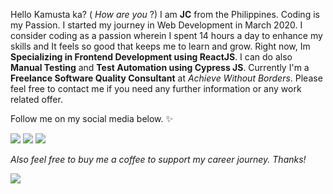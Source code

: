 Hello Kamusta ka? ( *How are you* ?) I am **JC** from the Philippines. Coding is my Passion. I started my journey in Web Development in March 2020. I consider coding as a passion wherein I spent 14 hours a day to enhance my skills and It feels so good that keeps me to learn and grow. Right now, Im **Specializing in Frontend Development using ReactJS**. I can do also **Manual Testing** and **Test Automation using Cypress JS**.  Currently I'm a **Freelance Software Quality Consultant** at *Achieve Without Borders*. Please feel free to contact me if you need any further information or any work related offer. 

Follow me on my social media below. ✨

[<img src="https://img.shields.io/badge/Facebook-1877F2?style=for-the-badge&logo=facebook&logoColor=white" />](https://www.facebook.com/jcavenue30)
[<img src="https://img.shields.io/badge/LinkedIn-0077B5?style=for-the-badge&logo=linkedin&logoColor=white" />](https://www.linkedin.com/in/jcavenue)
[<img src="https://img.shields.io/badge/Medium-12100E?style=for-the-badge&logo=medium&logoColor=white" />](https://medium.com/@nhojbernal38)

*Also feel free to buy me a coffee to support my career journey. Thanks!*

[<img src="https://img.shields.io/badge/Buy%20Me%20a%20Coffee-ffdd00?style=for-the-badge&logo=buy-me-a-coffee&logoColor=black" />](https://www.buymeacoffee.com/jcavenue)

